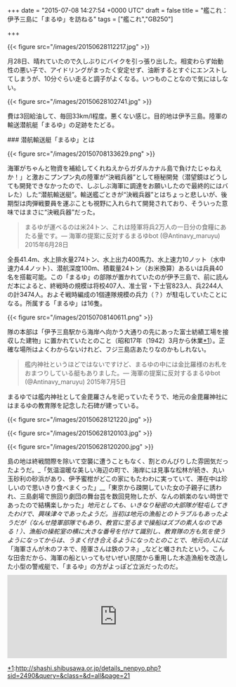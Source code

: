 
+++
date = "2015-07-08 14:27:54 +0000 UTC"
draft = false
title = "艦これ：伊予三島に「まるゆ」を訪ねる"
tags = ["艦これ","GB250"]

+++


{{< figure src="/images/20150628112217.jpg"  >}}

月28日、晴れていたので久しぶりにバイクを引っ張り出した。相変わらず始動性の悪い子で、アイドリングがまったく安定せず、油断するとすぐにエンストしてしまうが、10分ぐらい走ると調子がよくなる。いつものことなので気にはしない。

{{< figure src="/images/20150628102741.jpg"  >}}

費は3回給油して、毎回33km/l程度。悪くない感じ。目的地は伊予三島。陸軍の輸送潜航艇「まるゆ」の足跡をたどる。

<div class="section">
    ### 潜航輸送艇「まるゆ」とは
    

{{< figure src="/images/20150708133629.png"  >}}

海軍がちゃんと物資を補給してくれねえからガダルカナル島で負けたじゃねえか！」と激おこプンプン丸の陸軍が“決戦兵器”として極秘開発（潜望鏡はどうしても開発できなかったので、しぶしぶ海軍に調達をお願いしたので最終的にはバレた）した“潜航輸送艇”。輸送艦ごときが“決戦兵器”とはちょっと悲しいが、後期型は肉弾戦要員を運ぶことも視野に入れられて開発されており、そういった意味ではまさに“決戦兵器”だった。

>まるゆが運べるのは米24トン、これは陸軍将兵2万人の一日分の食糧にあたる量です。— 海軍の提案に反対するまるゆbot (@Antinavy_maruyu) 2015年6月28日<script async="" src="https://platform.twitter.com/widgets.js" charset="utf-8"></script>

全長41.4m、水上排水量274トン、水上出力400馬力、水上速力10ノット（水中速力4.4ノット）、潜航深度100m、積載量24トン（お米換算）あるいは兵員40名を搭載可能。この「まるゆ」の部隊が置かれていたのが伊予三島で、前に読んだ本によると、終戦時の規模は将校407人、准士官・下士官823人、兵2244人の計3474人。およそ戦時編成の1個連隊規模の兵力（？）が駐屯していたことになる。所属する「まるゆ」は16隻。

{{< figure src="/images/20150708140611.png"  >}}

隊の本部は「伊予三島駅から海岸へ向かう大通りの先にあった富士紡績工場を接収した建物」に置かれていたとのこと（昭和17年（1942）3月から休業<a href="#f-bd3ea1bc" name="fn-bd3ea1bc" title="http://shashi.shibusawa.or.jp/details_nenpyo.php?sid=2490&amp;query=&amp;class=&amp;d=all&amp;page=21">*1</a>）。正確な場所はよくわからないけれど、フジ三島店あたりなのかもしれない。

>艦内神社というほどではないですけど、まるゆの中には金比羅様のお札をおまつりしている艇もありました。— 海軍の提案に反対するまるゆbot (@Antinavy_maruyu) 2015年7月5日<script async="" src="https://platform.twitter.com/widgets.js" charset="utf-8"></script>

まるゆでは艦内神社として金毘羅さんを祀っていたそうで、地元の金毘羅神社にはまるゆの教育隊を記念した石碑が建っている。

{{< figure src="/images/20150628121220.jpg"  >}}

{{< figure src="/images/20150628120103.jpg"  >}}

{{< figure src="/images/20150628120200.jpg"  >}}

島の地は終戦間際を除いて空襲に遭うこともなく、割とのんびりした雰囲気だったようだ。_「気温温暖な美しい海辺の町で、海岸には見事な松林が続き、丸い玉砂利の砂浜があり、伊予蜜柑がどこの家にもたわわに実っていて、滞在中は珍しいので思いきり食べまくった」__「東京から疎開していた女の子親子に誘われ、三島劇場で旅回り劇団の舞台芸を数回見物したが、なんの娯楽のない時世であったので結構楽しかった」_地元としても、いきなり秘密の大部隊が駐屯してきたわけで、興味津々であったようだ。当初は地元の漁船とのトラブルもあったようだが（なんせ陸軍部隊でもあり、教官に至るまで操船はズブの素人なのである！）、漁船の操舵室の横に大きな番号を付けて識別し、教育隊の方も気を使うようになってからは、うまく付き合えるようになったとのことで、地元の人には_「海軍さんが木のフネで、陸軍さんは鉄のフネ」_などと囃されたという。こんな田舎だから、海軍の船といってもせいぜい民間から重用した木造漁船を改造した小型の警戒艇で、「まるゆ」の方がよっぽど立派だったのだ。<iframe src="https://hatenablog-parts.com/embed?url=https%3A%2F%2Fblog.daruyanagi.jp%2Fentry%2F2014%2F10%2F07%2F030851" title="『陸軍潜水艦―潜航輸送艇マルゆの記録』 - だるろぐ" class="embed-card embed-blogcard" scrolling="no" frameborder="0" style="display: block; width: 100%; height: 190px; max-width: 500px; margin: 10px 0px;"></iframe>

</div><div class="footnote">
<a href="#fn-bd3ea1bc" name="f-bd3ea1bc" class="footnote-number">*1</a><span class="footnote-delimiter">:</span><span class="footnote-text"><a href="http://shashi.shibusawa.or.jp/details_nenpyo.php?sid=2490&amp;query=&amp;class=&amp;d=all&amp;page=21">http://shashi.shibusawa.or.jp/details_nenpyo.php?sid=2490&amp;query=&amp;class=&amp;d=all&amp;page=21</a></span>
</div>

